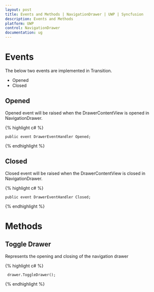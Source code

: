 ```yaml
---
layout: post
title: Events and Methods | NavigationDrawer | UWP | Syncfusion
description: Events and Methods 
platform: UWP
control: NavigationDrawer
documentation: ug
---
```


# Events

The below two events are implemented in Transition.

* Opened
* Closed

## Opened

Opened event will be raised when the DrawerContentView is opened in NavigationDrawer.


  {% highlight c# %}

    public event DrawerEventHandler Opened;
        
   {% endhighlight %}

## Closed

Closed event will be raised when the DrawerContentView is closed in NavigationDrawer.



{% highlight c# %}

    public event DrawerEventHandler Closed;
	
{% endhighlight %}

# Methods

## Toggle Drawer

Represents the opening and closing of the navigation drawer


{% highlight c# %}

     drawer.ToggleDrawer();
	
{% endhighlight %}
